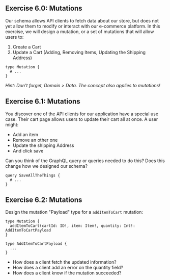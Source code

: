 ## Exercise 6.0: Mutations

Our schema allows API clients to fetch data about our store, but does not yet allow them to modify or interact
with our e-commerce platform. In this exercise, we will design a mutation, or a set of mutations that will allow users to:

1. Create a Cart
2. Update a Cart (Adding, Removing Items, Updating the Shipping Address)

```
type Mutation {
  # ...
}
```

*Hint: Don't forget, Domain > Data. The concept also applies to mutations!*

## Exercise 6.1: Mutations

You discover one of the API clients for our application have a special use case. Their cart
page allows users to update their cart all at once. A user might:

  - Add an item
  - Remove an other one
  - Update the shipping Address
  - And click save

Can you think of the GraphQL query or queries needed to do this? Does this change how we designed our schema?

```
query SaveAllTheThings {
  # ...
}
```

## Exercise 6.2: Mutations

Design the mutation "Payload" type for a `addItemToCart` mutation:

```
type Mutation {
  addItemToCart(cartId: ID!, item: Item!, quantity: Int!: AddItemToCartPayload
}

type AddItemToCartPayload {
  ...
}
```

  - How does a client fetch the updated information?
  - How does a client add an error on the quantity field?
  - How does a client know if the mutation succeeded?
